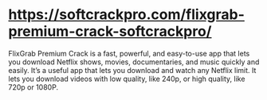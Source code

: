 # https://softcrackpro.com/flixgrab-premium-crack-softcrackpro/
FlixGrab Premium Crack is a fast, powerful, and easy-to-use app that lets you download Netflix shows, movies, documentaries, and music quickly and easily. It’s a useful app that lets you download and watch any Netflix limit. It lets you download videos with low quality, like 240p, or high quality, like 720p or 1080P.
